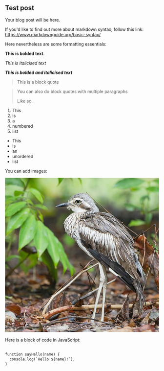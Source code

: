 ## Test post

Your blog post will be here.

If you'd like to find out more about markdown syntax, follow this link: <https://www.markdownguide.org/basic-syntax/>

Here nevertheless are some formatting essentials:

**This is bolded text**.

_This is italicised text_

**_This is bolded and italicised text_**

> This is a block quote

> You can also do block quotes with multiple paragraphs
>
> Like so.

1. This
2. is
3. a
4. numbered
5. list

- This
- is
- an
- unordered
- list

You can add images:

![It's a curlew!](/public/assets/images/curlew.jpg)

Here is a block of code in JavaScript:

```

function sayHello(name) {
  console.log(`Hello ${name}!`);
}

```
